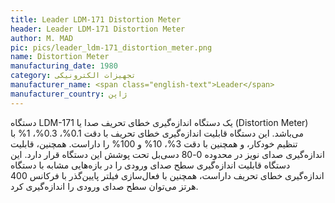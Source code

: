 ```yaml
---
title: Leader LDM-171 Distortion Meter
header: Leader LDM-171 Distortion Meter
author: M. MAD
pic: pics/leader_ldm-171_distortion_meter.png
name: Distortion Meter
manufacturing_date: 1980
category: تجهیزات الکترونیکی
manufacturer_name: <span class="english-text">Leader</span>
manufacturer_country: ژاپن
---
```

<p>
دستگاه
<span class="english-text">LDM-171</span>
یک دستگاه اندازه‌گیری خطای تحریف صدا یا
<span class="english-text">(Distortion Meter)</span>
می‌باشد. این دستگاه قابلیت اندازه‌گیری خطای تحریف با دقت 0.1%، 0.3%، 1% با
تنظیم خودکار، و همچنین با دقت 3%، 10% و 100% را داراست. همچنین، قابلیت
اندازه‌گیری صدای نویز در محدوده 0-80 دسی‌بل تحت پوشش این دستگاه قرار دارد. این
دستگاه قابلیت اندازه‌گیری سطح صدای ورودی را در بازه‌هایی مشابه با دستگاه
اندازه‌گیری خطای تحریف داراست، همچنین با فعال‌سازی فیلتر پایین‌گذر با فرکانس
400 هرتز می‌توان سطح صدای ورودی را اندازه‌گیری کرد.
</p>
